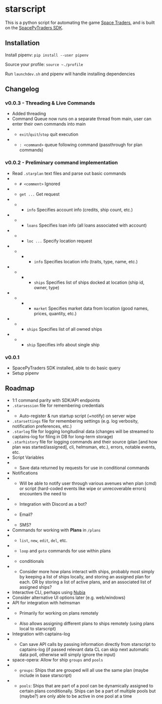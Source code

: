# starscript

This is a python script for automating the game [Space Traders](https://spacetraders.io), and is built on the [SpacePyTraders SDK](https://github.com/ZacHooper/spacePyTraders).

## Installation

Install pipenv: `pip install --user pipenv`

Source your profile: `source ~./profile`

Run `launchdev.sh` and pipenv will handle installing dependencies

## Changelog

### v0.0.3 - Threading & Live Commands

- Added threading
- Command Queue now runs on a separate thread from main, user can enter their own commands into main
- - `exit`/`quit`/`stop` quit execution
- - `: <command>` queue following command (passthrough for plan commands)

### v0.0.2 - Preliminary command implementation

- Read `.starplan` text files and parse out basic commands
- - `# <comment>` Ignored
- - `get ...` Get request
- - - `info` Specifies account info (credits, ship count, etc.)
- - - `loans` Specifies loan info (all loans associated with account)
- - - `loc ...` Specify location request
- - - - `info` Specifies location info (traits, type, name, etc.)
- - - - `ships` Specifies list of ships docked at location (ship id, owner, type)
- - - - `market` Specifies market data from location (good names, prices, quantity, etc.)
- - - `ships` Specifies list of all owned ships
- - - `ship` Specifies info about single ship

### v0.0.1

- SpacePyTraders SDK installed, able to do basic query
- Setup pipenv

## Roadmap

- 1:1 command parity with SDK/API endpoints
- `.starsession` file for remembering credentials
- - Auto-register & run startup script (+notify) on server wipe
- `.starsettings` file for remembering settings (e.g. log verbosity, notification preferences, etc.)
- `.starlog` file for logging longitudinal data (changes will be streamed to captains-log for filing in DB for long-term storage)
- `.starhistory` file for logging commands and their source (plan \[and how plan was started/assigned], cli, helmsman, etc.), errors, notable events, etc.
- Script Variables
- - Save data returned by requests for use in conditional commands
- Notifications
- - Will be able to notify user through various avenues when plan (cmd) or script (hard-coded events like wipe or unrecoverable errors) encounters the need to
- - Integration with Discord as a bot?
- - Email?
- - SMS?
- Commands for working with **Plans** in `/plans`
- - `list`, `new`, `edit`, `del`, etc.
- - `loop` and `goto` commands for use within plans
- - conditionals
- - Consider more how plans interact with ships, probably most simply by keeping a list of ships locally, and storing an assigned plan for each. OR by storing a list of active plans, and an associated list of assigned ships?
- Interactive CLI, perhaps using [Nubia](https://github.com/facebookincubator/python-nubia)
- Consider alternative UI options later (e.g. web/windows)
- API for integration with helmsman
- - Primarily for working on plans remotely
- - Also allows assigning different plans to ships remotely (using plans local to starscript)
- Integration with captains-log
- - Can save API calls by passing information directly from starscript to captains-log (if passed relevant data CL can skip next automatic data poll, otherwise will simply ignore the input)
- space-opera: Allow for ship `groups` and `pools`
- - `groups`: Ships that are grouped will all use the same plan (maybe include in base starscript)
- - `pools`: Ships that are part of a pool can be dynamically assigned to certain plans conditionally. Ships can be a part of multiple pools but (maybe?) are only able to be active in one pool at a time
